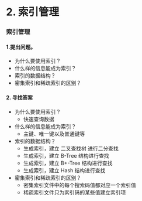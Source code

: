 # 2. 索引管理
 
### 索引管理
 
 
#### 1.提出问题。

 - 为什么要使用索引？
 - 什么样的信息能成为索引？
 - 索引的数据结构？
 - 密集索引和稀疏索引的区别？
 
#### 2. 寻找答案

 - 为什么要使用索引？
    - 快速查询数据
 - 什么样的信息能成为索引？
    - 主键、唯一键以及普通键等
 - 索引的数据结构？
    - 生成索引，建立 二叉查找树 进行二分查找
    - 生成索引，建立 B-Tree 结构进行查找
    - 生成索引，建立 B+-Tree 结构进行查找
    - 生成索引，建立 Hash 结构进行查找
 - 密集索引和稀疏索引的区别？
    - 密集索引文件中的每个搜索码值都对应一个索引值
    - 稀疏索引文件只为索引码的某些值建立索引项

